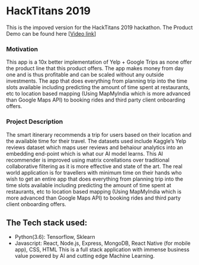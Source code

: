 # HackTitans 2019 

This is the impoved version for the HackTitans 2019 hackathon.
The Product Demo can be found here [[Video link](https://github.com/augmented-duality/HackTitans-2019/blob/ht2019007/Product%20Demo.mkv)]
  
### Motivation
This app is a 10x better implementation of Yelp + Google Trips as none offer the product line that this
product offers. The app makes money from day one and is thus profitable and can be scaled without any
outside investments.
The app that does everything from planning trip into the time slots available
including predicting the amount of time spent at restaurants, etc to location based mapping (Using MapMyIndia
which is more advanced than Google Maps API) to booking rides and third party client onboarding offers.

### Project Description
The smart itinerary recommends a trip for users based on their location and the available time for their travel.
The datasets used include Kaggle’s Yelp reviews dataset which maps user reviews and behaiour analytics
into an embedding end-point which is what our AI model learns.
This AI recommender is improved using matrix corellations over traditional collaborative filtering as it is
more effective and state of the art. The real world application is for travellers with minimum time on their
hands who wish to get an entire app that does everything from planning trip into the time slots available
including predicting the amount of time spent at restaurants, etc to location based mapping (Using MapMyIndia
which is more advanced than Google Maps API) to booking rides and third party client onboarding offers.
  
## The Tech stack used:
- Python(3.6): Tensorflow, Sklearn
- Javascript: React, Node.js, Express, MongoDB, React Native (for mobile app), CSS, HTML
This is a full stack application with immense business value powered by AI and cutting edge Machine
Learning.